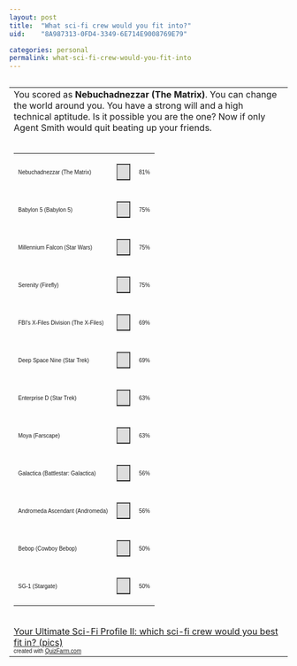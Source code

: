```yaml
---
layout: post
title:  "What sci-fi crew would you fit into?"
uid:	"8A987313-0FD4-3349-6E714E9008769E79"

categories: personal
permalink: what-sci-fi-crew-would-you-fit-into
---
```

<img src="http://images.quizfarm.com/1133420721Nebuchadnezzar.jpg" alt="" /><br />
<table cellspacing="0" cellpadding="5" border="0">
    <tbody>
        <tr>
            <td> You scored as <strong>Nebuchadnezzar (The Matrix)</strong>. You can change the world around you.  You have a strong will and a high technical aptitude.  Is it possible you are the one?  Now if only Agent Smith would quit beating up your friends.<br /><br />
            <table width="300" cellspacing="0" cellpadding="0" border="0">
                <tbody>
                    <tr>
                        <td>
                        <p><font size="1" face="Arial">Nebuchadnezzar (The Matrix)</font></p>
                        </td>
                        <td>
                        <table width="81" cellspacing="0" cellpadding="0" border="1" bgcolor="#dddddd">
                            <tbody>
                                <tr>
                                    <td>&nbsp;</td>
                                </tr>
                            </tbody>
                        </table>
                        </td>
                        <td><font size="1" face="Arial">81%</font></td>
                    </tr>
                    <tr>
                        <td>
                        <p><font size="1" face="Arial">Babylon 5 (Babylon 5)</font></p>
                        </td>
                        <td>
                        <table width="75" cellspacing="0" cellpadding="0" border="1" bgcolor="#dddddd">
                            <tbody>
                                <tr>
                                    <td>&nbsp;</td>
                                </tr>
                            </tbody>
                        </table>
                        </td>
                        <td><font size="1" face="Arial">75%</font></td>
                    </tr>
                    <tr>
                        <td>
                        <p><font size="1" face="Arial">Millennium Falcon (Star Wars)</font></p>
                        </td>
                        <td>
                        <table width="75" cellspacing="0" cellpadding="0" border="1" bgcolor="#dddddd">
                            <tbody>
                                <tr>
                                    <td>&nbsp;</td>
                                </tr>
                            </tbody>
                        </table>
                        </td>
                        <td><font size="1" face="Arial">75%</font></td>
                    </tr>
                    <tr>
                        <td>
                        <p><font size="1" face="Arial">Serenity (Firefly)</font></p>
                        </td>
                        <td>
                        <table width="75" cellspacing="0" cellpadding="0" border="1" bgcolor="#dddddd">
                            <tbody>
                                <tr>
                                    <td>&nbsp;</td>
                                </tr>
                            </tbody>
                        </table>
                        </td>
                        <td><font size="1" face="Arial">75%</font></td>
                    </tr>
                    <tr>
                        <td>
                        <p><font size="1" face="Arial">FBI's X-Files Division (The X-Files)</font></p>
                        </td>
                        <td>
                        <table width="69" cellspacing="0" cellpadding="0" border="1" bgcolor="#dddddd">
                            <tbody>
                                <tr>
                                    <td>&nbsp;</td>
                                </tr>
                            </tbody>
                        </table>
                        </td>
                        <td><font size="1" face="Arial">69%</font></td>
                    </tr>
                    <tr>
                        <td>
                        <p><font size="1" face="Arial">Deep Space Nine (Star Trek)</font></p>
                        </td>
                        <td>
                        <table width="69" cellspacing="0" cellpadding="0" border="1" bgcolor="#dddddd">
                            <tbody>
                                <tr>
                                    <td>&nbsp;</td>
                                </tr>
                            </tbody>
                        </table>
                        </td>
                        <td><font size="1" face="Arial">69%</font></td>
                    </tr>
                    <tr>
                        <td>
                        <p><font size="1" face="Arial">Enterprise D (Star Trek)</font></p>
                        </td>
                        <td>
                        <table width="63" cellspacing="0" cellpadding="0" border="1" bgcolor="#dddddd">
                            <tbody>
                                <tr>
                                    <td>&nbsp;</td>
                                </tr>
                            </tbody>
                        </table>
                        </td>
                        <td><font size="1" face="Arial">63%</font></td>
                    </tr>
                    <tr>
                        <td>
                        <p><font size="1" face="Arial">Moya (Farscape)</font></p>
                        </td>
                        <td>
                        <table width="63" cellspacing="0" cellpadding="0" border="1" bgcolor="#dddddd">
                            <tbody>
                                <tr>
                                    <td>&nbsp;</td>
                                </tr>
                            </tbody>
                        </table>
                        </td>
                        <td><font size="1" face="Arial">63%</font></td>
                    </tr>
                    <tr>
                        <td>
                        <p><font size="1" face="Arial">Galactica (Battlestar: Galactica)</font></p>
                        </td>
                        <td>
                        <table width="56" cellspacing="0" cellpadding="0" border="1" bgcolor="#dddddd">
                            <tbody>
                                <tr>
                                    <td>&nbsp;</td>
                                </tr>
                            </tbody>
                        </table>
                        </td>
                        <td><font size="1" face="Arial">56%</font></td>
                    </tr>
                    <tr>
                        <td>
                        <p><font size="1" face="Arial">Andromeda Ascendant (Andromeda)</font></p>
                        </td>
                        <td>
                        <table width="56" cellspacing="0" cellpadding="0" border="1" bgcolor="#dddddd">
                            <tbody>
                                <tr>
                                    <td>&nbsp;</td>
                                </tr>
                            </tbody>
                        </table>
                        </td>
                        <td><font size="1" face="Arial">56%</font></td>
                    </tr>
                    <tr>
                        <td>
                        <p><font size="1" face="Arial">Bebop (Cowboy Bebop)</font></p>
                        </td>
                        <td>
                        <table width="50" cellspacing="0" cellpadding="0" border="1" bgcolor="#dddddd">
                            <tbody>
                                <tr>
                                    <td>&nbsp;</td>
                                </tr>
                            </tbody>
                        </table>
                        </td>
                        <td><font size="1" face="Arial">50%</font></td>
                    </tr>
                    <tr>
                        <td>
                        <p><font size="1" face="Arial">SG-1 (Stargate)</font></p>
                        </td>
                        <td>
                        <table width="50" cellspacing="0" cellpadding="0" border="1" bgcolor="#dddddd">
                            <tbody>
                                <tr>
                                    <td>&nbsp;</td>
                                </tr>
                            </tbody>
                        </table>
                        </td>
                        <td><font size="1" face="Arial">50%</font></td>
                    </tr>
                </tbody>
            </table>
            <br /><a href="http://quizfarm.com/test.php?q_id=111863" target="_blank">Your Ultimate Sci-Fi Profile II: which sci-fi crew would you best fit in? (pics)</a><br /><font size="1" face="Arial">created with <a href="http://quizfarm.com">QuizFarm.com</a></font></td>
        </tr>
    </tbody>
</table>
